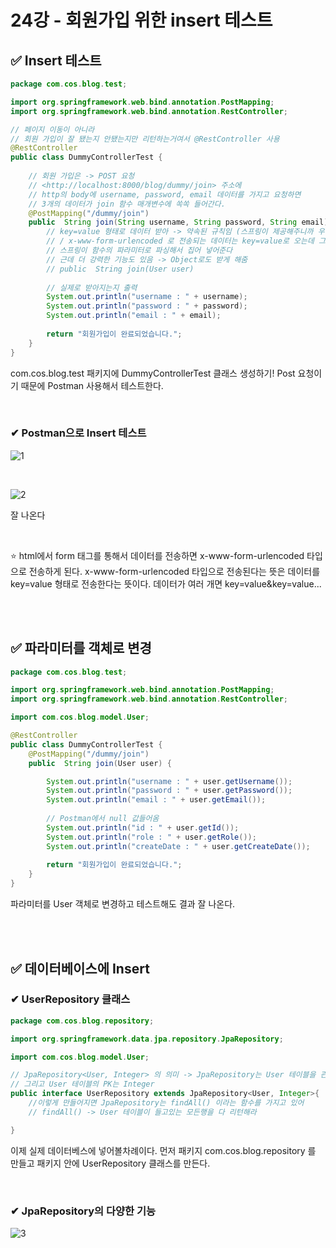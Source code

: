 # 24강 - 회원가입 위한 insert 테스트

## ✅ Insert 테스트

```java
package com.cos.blog.test;

import org.springframework.web.bind.annotation.PostMapping;
import org.springframework.web.bind.annotation.RestController;

// 페이지 이동이 아니라 
// 회원 가입이 잘 됐는지 안됐는지만 리턴하는거여서 @RestController 사용
@RestController
public class DummyControllerTest {
	
	// 회원 가입은 -> POST 요청
	// <http://localhost:8000/blog/dummy/join> 주소에 
	// http의 body에 username, password, email 데이터를 가지고 요청하면
	// 3개의 데이터가 join 함수 매개변수에 쏙쏙 들어간다.
	@PostMapping("/dummy/join")
	public  String join(String username, String password, String email) { 
		// key=value 형태로 데이터 받아 -> 약속된 규칙임 (스프링이 제공해주니까 우린 쓰기만 하면 돼)
		// / x-www-form-urlencoded 로 전송되는 데이터는 key=value로 오는데 그것은 
		// 스프링이 함수의 파라미터로 파싱해서 집어 넣어준다
		// 근데 더 강력한 기능도 있음 -> Object로도 받게 해줌 
		// public  String join(User user)
		
		// 실제로 받아지는지 출력
		System.out.println("username : " + username);
		System.out.println("password : " + password);
		System.out.println("email : " + email);
		
		return "회원가입이 완료되었습니다.";	
	}
}
```

com.cos.blog.test 패키지에 DummyControllerTest 클래스 생성하기! Post 요청이기 때문에 Postman 사용해서 테스트한다.

<br>

### ✔ Postman으로 Insert 테스트

![1](img/24강/1.png)

<br>

![2](img/24강/2.png)

잘 나온다

<br>

⭐ html에서 form 태그를 통해서 데이터를 전송하면 x-www-form-urlencoded 타입으로 전송하게 된다. x-www-form-urlencoded 타입으로 전송된다는 뜻은 데이터를 key=value 형태로 전송한다는 뜻이다. 데이터가 여러 개면 key=value&key=value...

<br><br>

## ✅ 파라미터를 객체로 변경

```java
package com.cos.blog.test;

import org.springframework.web.bind.annotation.PostMapping;
import org.springframework.web.bind.annotation.RestController;

import com.cos.blog.model.User;

@RestController
public class DummyControllerTest {
	@PostMapping("/dummy/join")
	public  String join(User user) { 

		System.out.println("username : " + user.getUsername());
		System.out.println("password : " + user.getPassword());
		System.out.println("email : " + user.getEmail());
		
		// Postman에서 null 값들어옴
		System.out.println("id : " + user.getId());
		System.out.println("role : " + user.getRole());
		System.out.println("createDate : " + user.getCreateDate());
		
		return "회원가입이 완료되었습니다.";
	}
}
```

파라미터를 User 객체로 변경하고 테스트해도 결과 잘 나온다.

<br><br>

## ✅ 데이터베이스에 Insert

### ✔ UserRepository 클래스

```java
package com.cos.blog.repository;

import org.springframework.data.jpa.repository.JpaRepository;

import com.cos.blog.model.User;

// JpaRepository<User, Integer> 의 의미 -> JpaRepository는 User 테이블을 관리하는 Repository
// 그리고 User 테이블의 PK는 Integer
public interface UserRepository extends JpaRepository<User, Integer>{
	//이렇게 만들어지면 JpaRepository는 findAll() 이라는 함수를 가지고 있어
	// findAll() -> User 테이블이 들고있는 모든행을 다 리턴해라

}
```

이제 실제 데이터베스에 넣어볼차례이다. 먼저 패키지 com.cos.blog.repository 를 만들고 패키지 안에 UserRepository 클래스를 만든다.

<br>

### ✔ JpaRepository의 다양한 기능

![3](img/24강/3.png)

